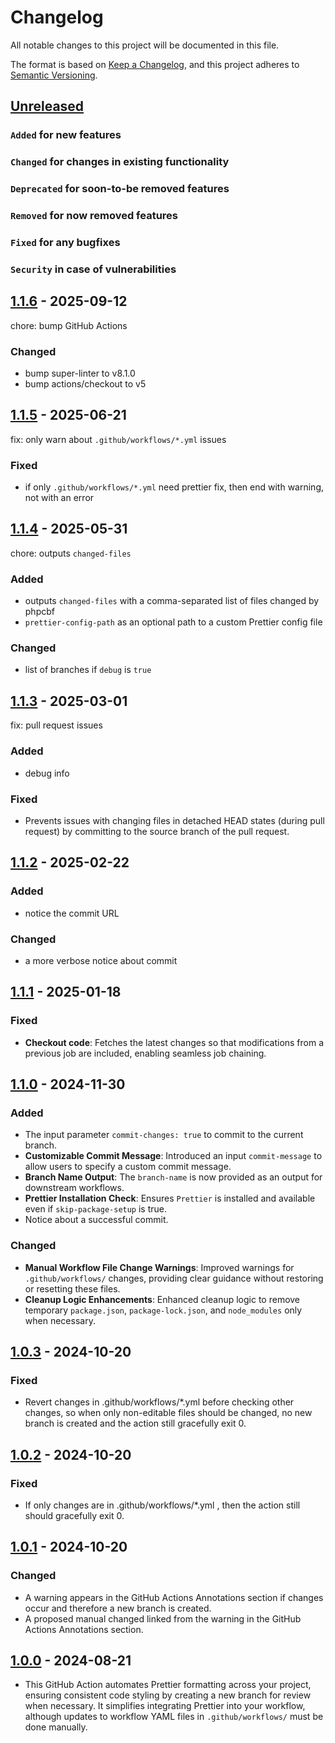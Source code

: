 # Changelog

All notable changes to this project will be documented in this file.

The format is based on [Keep a Changelog](https://keepachangelog.com/en/1.0.0/),
and this project adheres to [Semantic Versioning](https://semver.org/spec/v2.0.0.html).

## [Unreleased]

### `Added` for new features

### `Changed` for changes in existing functionality

### `Deprecated` for soon-to-be removed features

### `Removed` for now removed features

### `Fixed` for any bugfixes

### `Security` in case of vulnerabilities

## [1.1.6] - 2025-09-12

chore: bump GitHub Actions

### Changed

- bump super-linter to v8.1.0
- bump actions/checkout to v5

## [1.1.5] - 2025-06-21

fix: only warn about `.github/workflows/*.yml` issues

### Fixed

- if only `.github/workflows/*.yml` need prettier fix, then end with warning, not with an error

## [1.1.4] - 2025-05-31

chore: outputs `changed-files`

### Added

- outputs `changed-files` with a comma-separated list of files changed by phpcbf
- `prettier-config-path` as an optional path to a custom Prettier config file

### Changed

- list of branches if `debug` is `true`

## [1.1.3] - 2025-03-01

fix: pull request issues

### Added

- debug info

### Fixed

- Prevents issues with changing files in detached HEAD states (during pull request) by committing to the source branch of the pull request.

## [1.1.2] - 2025-02-22

### Added

- notice the commit URL

### Changed

- a more verbose notice about commit

## [1.1.1] - 2025-01-18

### Fixed

- **Checkout code**: Fetches the latest changes so that modifications from a previous job are included, enabling seamless job chaining.

## [1.1.0] - 2024-11-30

### Added

- The input parameter `commit-changes: true` to commit to the current branch.
- **Customizable Commit Message**: Introduced an input `commit-message` to allow users to specify a custom commit message.
- **Branch Name Output**: The `branch-name` is now provided as an output for downstream workflows.
- **Prettier Installation Check**: Ensures `Prettier` is installed and available even if `skip-package-setup` is true.
- Notice about a successful commit.

### Changed

- **Manual Workflow File Change Warnings**: Improved warnings for `.github/workflows/` changes, providing clear guidance without restoring or resetting these files.
- **Cleanup Logic Enhancements**: Enhanced cleanup logic to remove temporary `package.json`, `package-lock.json`, and `node_modules` only when necessary.

## [1.0.3] - 2024-10-20

### Fixed

- Revert changes in .github/workflows/\*.yml before checking other changes, so when only non-editable files should be changed, no new branch is created and the action still gracefully exit 0.

## [1.0.2] - 2024-10-20

### Fixed

- If only changes are in .github/workflows/\*.yml , then the action still should gracefully exit 0.

## [1.0.1] - 2024-10-20

### Changed

- A warning appears in the GitHub Actions Annotations section if changes occur and therefore a new branch is created.
- A proposed manual changed linked from the warning in the GitHub Actions Annotations section.

## [1.0.0] - 2024-08-21

- This GitHub Action automates Prettier formatting across your project, ensuring consistent code styling by creating a new branch for review when necessary. It simplifies integrating Prettier into your workflow, although updates to workflow YAML files in `.github/workflows/` must be done manually.

[Unreleased]: https://github.com/WorkOfStan/prettier-fix/compare/v1.1.6...HEAD
[1.1.6]: https://github.com/WorkOfStan/prettier-fix/compare/v1.1.5...v1.1.6?w=1
[1.1.5]: https://github.com/WorkOfStan/prettier-fix/compare/v1.1.4...v1.1.5?w=1
[1.1.4]: https://github.com/WorkOfStan/prettier-fix/compare/v1.1.3...v1.1.4?w=1
[1.1.3]: https://github.com/WorkOfStan/prettier-fix/compare/v1.1.2...v1.1.3?w=1
[1.1.2]: https://github.com/WorkOfStan/prettier-fix/compare/v1.1.1...v1.1.2?w=1
[1.1.1]: https://github.com/WorkOfStan/prettier-fix/compare/v1.1.0...v1.1.1?w=1
[1.1.0]: https://github.com/WorkOfStan/prettier-fix/compare/v1.0.3...v1.1.0?w=1
[1.0.3]: https://github.com/WorkOfStan/prettier-fix/compare/v1.0.2...v1.0.3?w=1
[1.0.2]: https://github.com/WorkOfStan/prettier-fix/compare/v1.0.1...v1.0.2?w=1
[1.0.1]: https://github.com/WorkOfStan/prettier-fix/compare/v1.0.0...v1.0.1?w=1
[1.0.0]: https://github.com/WorkOfStan/prettier-fix/releases/tag/v1.0.0
